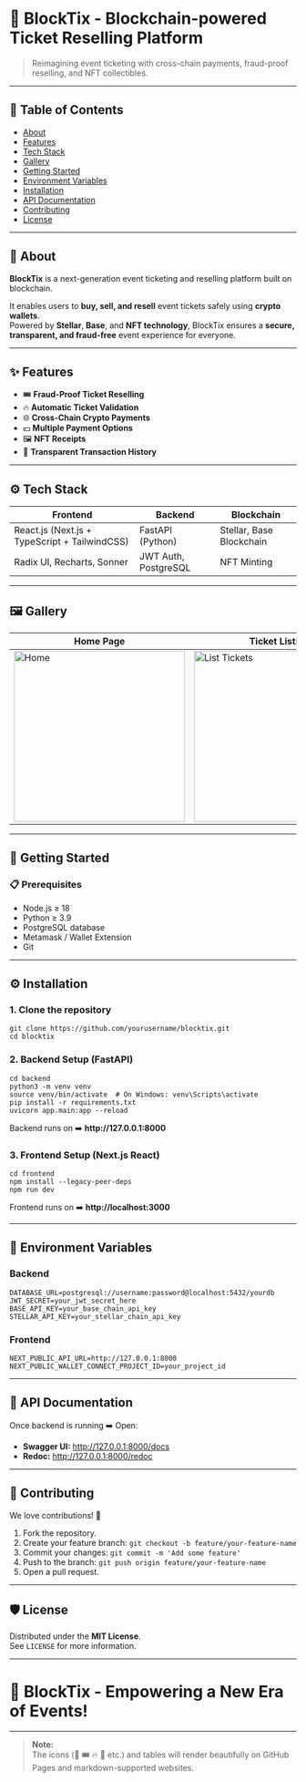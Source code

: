 <!DOCTYPE html>
<html lang="en">
<head>
  <meta charset="UTF-8">
</head>
<body>

<h1>🪩 BlockTix - Blockchain-powered Ticket Reselling Platform</h1>
<blockquote>
  <p>Reimagining event ticketing with cross-chain payments, fraud-proof reselling, and NFT collectibles.</p>
</blockquote>

<hr>

<h2>📜 Table of Contents</h2>
<ul>
  <li><a href="#about">About</a></li>
  <li><a href="#features">Features</a></li>
  <li><a href="#tech-stack">Tech Stack</a></li>
  <li><a href="#gallery">Gallery</a></li>
  <li><a href="#getting-started">Getting Started</a></li>
  <li><a href="#environment-variables">Environment Variables</a></li>
  <li><a href="#installation">Installation</a></li>
  <li><a href="#api-documentation">API Documentation</a></li>
  <li><a href="#contributing">Contributing</a></li>
  <li><a href="#license">License</a></li>
</ul>

<hr>

<h2 id="about">🧠 About</h2>
<p><strong>BlockTix</strong> is a next-generation event ticketing and reselling platform built on blockchain.</p>
<p>It enables users to <strong>buy, sell, and resell</strong> event tickets safely using <strong>crypto wallets</strong>.<br> Powered by <strong>Stellar</strong>, <strong>Base</strong>, and <strong>NFT technology</strong>, BlockTix ensures a <strong>secure, transparent, and fraud-free</strong> event experience for everyone.</p>

<hr>

<h2 id="features">✨ Features</h2>
<ul>
  <li>🎟️ <strong>Fraud-Proof Ticket Reselling</strong></li>
  <li>🔥 <strong>Automatic Ticket Validation</strong></li>
  <li>🌐 <strong>Cross-Chain Crypto Payments</strong></li>
  <li>💵 <strong>Multiple Payment Options</strong></li>
  <li>🖼️ <strong>NFT Receipts</strong></li>
  <li>📜 <strong>Transparent Transaction History</strong></li>
</ul>

<hr>

<h2 id="tech-stack">⚙️ Tech Stack</h2>

<table>
<thead>
<tr><th>Frontend</th><th>Backend</th><th>Blockchain</th></tr>
</thead>
<tbody>
<tr><td>React.js (Next.js + TypeScript + TailwindCSS)</td><td>FastAPI (Python)</td><td>Stellar, Base Blockchain</td></tr>
<tr><td>Radix UI, Recharts, Sonner</td><td>JWT Auth, PostgreSQL</td><td>NFT Minting</td></tr>
</tbody>
</table>

<hr>

<h2 id="gallery">🖼️ Gallery</h2>
<table>
<thead>
<tr><th>Home Page</th><th>Ticket Listing</th><th>NFT Receipt</th></tr>
</thead>
<tbody>
<tr>
<td><img src="./screenshots/home.png" alt="Home" width="300"></td>
<td><img src="./screenshots/list_ticket.png" alt="List Tickets" width="300"></td>
<td><img src="./screenshots/nft_receipt.png" alt="NFT Receipt" width="300"></td>
</tr>
</tbody>
</table>

<hr>

<h2 id="getting-started">🚀 Getting Started</h2>

<h3>📋 Prerequisites</h3>
<ul>
  <li>Node.js ≥ 18</li>
  <li>Python ≥ 3.9</li>
  <li>PostgreSQL database</li>
  <li>Metamask / Wallet Extension</li>
  <li>Git</li>
</ul>

<hr>

<h2 id="installation">⚙️ Installation</h2>

<h3>1. Clone the repository</h3>

<pre><code>git clone https://github.com/yourusername/blocktix.git
cd blocktix
</code></pre>

<h3>2. Backend Setup (FastAPI)</h3>

<pre><code>cd backend
python3 -m venv venv
source venv/bin/activate  # On Windows: venv\Scripts\activate
pip install -r requirements.txt
uvicorn app.main:app --reload
</code></pre>

<p>Backend runs on ➡️ <strong>http://127.0.0.1:8000</strong></p>

<h3>3. Frontend Setup (Next.js React)</h3>

<pre><code>cd frontend
npm install --legacy-peer-deps
npm run dev
</code></pre>

<p>Frontend runs on ➡️ <strong>http://localhost:3000</strong></p>

<hr>

<h2 id="environment-variables">🔑 Environment Variables</h2>

<h3>Backend</h3>
<pre><code>DATABASE_URL=postgresql://username:password@localhost:5432/yourdb
JWT_SECRET=your_jwt_secret_here
BASE_API_KEY=your_base_chain_api_key
STELLAR_API_KEY=your_stellar_chain_api_key
</code></pre>

<h3>Frontend</h3>
<pre><code>NEXT_PUBLIC_API_URL=http://127.0.0.1:8000
NEXT_PUBLIC_WALLET_CONNECT_PROJECT_ID=your_project_id
</code></pre>

<hr>

<h2 id="api-documentation">📡 API Documentation</h2>
<p>Once backend is running ➡️ Open:</p>
<ul>
  <li><strong>Swagger UI:</strong> <a href="http://127.0.0.1:8000/docs">http://127.0.0.1:8000/docs</a></li>
  <li><strong>Redoc:</strong> <a href="http://127.0.0.1:8000/redoc">http://127.0.0.1:8000/redoc</a></li>
</ul>

<hr>

<h2 id="contributing">🧩 Contributing</h2>
<p>We love contributions! 🫶</p>
<ol>
  <li>Fork the repository.</li>
  <li>Create your feature branch: <code>git checkout -b feature/your-feature-name</code></li>
  <li>Commit your changes: <code>git commit -m 'Add some feature'</code></li>
  <li>Push to the branch: <code>git push origin feature/your-feature-name</code></li>
  <li>Open a pull request.</li>
</ol>

<hr>

<h2 id="license">🛡️ License</h2>
<p>Distributed under the <strong>MIT License</strong>.<br> See <code>LICENSE</code> for more information.</p>

<hr>

<h1>🚀 BlockTix - Empowering a New Era of Events!</h1>

<hr>

<blockquote>
  <p><strong>Note:</strong><br>  
  The icons (🪩 🎟️ 🔥 🎁 etc.) and tables will render beautifully on GitHub Pages and markdown-supported websites.</p>
</blockquote>

</body>
</html>
